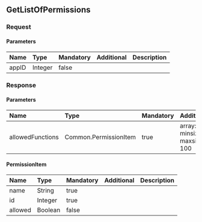 ## GetListOfPermissions


### Request

#### Parameters

|Name|Type|Mandatory|Additional|Description|
|:---|:---|:--------|:---------|:----------|
|appID|Integer|false|||

### Response

#### Parameters

|Name|Type|Mandatory|Additional|Description|
|:---|:---|:--------|:---------|:----------|
|allowedFunctions|Common.PermissionItem|true|array: true<br>minsize: 0<br>maxsize: 100||

#### PermissionItem

|Name|Type|Mandatory|Additional|Description|
|:---|:---|:--------|:---------|:----------|
|name|String|true|||
|id|Integer|true|||
|allowed|Boolean|false|||
